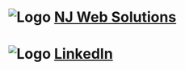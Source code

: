 # ![Logo](https://www.njweb.solutions/nj.png) **[NJ Web Solutions](https://njweb.solutions)**
# ![Logo](https://commons.wikimedia.org/wiki/File:LinkedIn_logo_initials.png) **[LinkedIn](https://linkedin.com/in/daviddibenedetto)**
